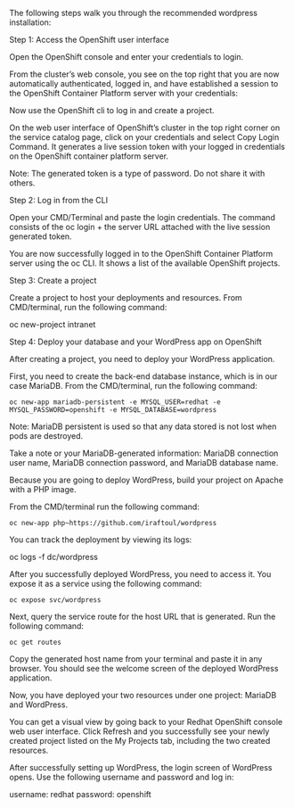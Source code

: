 The following steps walk you through the recommended wordpress installation:

Step 1: Access the OpenShift user interface

Open the OpenShift console and enter your credentials to login.

From the cluster’s web console, you see on the top right that you are now automatically authenticated, logged in, and have established a session to the OpenShift Container Platform server with your credentials:

Now use the OpenShift cli to log in and create a project.

On the web user interface of OpenShift’s cluster in the top right corner on the service catalog page, click on your credentials and select Copy Login Command. It generates a live session token with your logged in credentials on the OpenShift container platform server.

Note: The generated token is a type of password. Do not share it with others.

Step 2: Log in from the CLI

Open your CMD/Terminal and paste the login credentials. The command consists of the oc login + the server URL attached with the live session generated token.

You are now successfully logged in to the OpenShift Container Platform server using the oc CLI. It shows a list of the available OpenShift projects.

Step 3: Create a project

Create a project to host your deployments and resources.
From CMD/terminal, run the following command:

oc new-project intranet

Step 4: Deploy your database and your WordPress app on OpenShift

After creating a project, you need to deploy your WordPress application.

First, you need to create the back-end database instance, which is in our case MariaDB. From the CMD/terminal, run the following command:

```
oc new-app mariadb-persistent -e MYSQL_USER=redhat -e MYSQL_PASSWORD=openshift -e MYSQL_DATABASE=wordpress
```

Note: MariaDB persistent is used so that any data stored is not lost when pods are destroyed.

Take a note or your MariaDB-generated information: MariaDB connection user name, MariaDB connection password, and MariaDB database name.

Because you are going to deploy WordPress, build your project on Apache with a PHP image.

From the CMD/terminal run the following command:

```
oc new-app php~https://github.com/iraftoul/wordpress
```

You can track the deployment by viewing its logs:

oc logs -f dc/wordpress

After you successfully deployed WordPress, you need to access it. You expose it as a service using the following command:

```
oc expose svc/wordpress
```

Next, query the service route for the host URL that is generated. Run the following command:

```
oc get routes
```

Copy the generated host name from your terminal and paste it in any browser. You should see the welcome screen of the deployed WordPress application.

Now, you have deployed your two resources under one project: MariaDB and WordPress.

You can get a visual view by going back to your Redhat OpenShift console web user interface. Click Refresh and you successfully see your newly created project listed on the My Projects tab, including the two created resources.

After successfully setting up WordPress, the login screen of WordPress opens. Use the following username and password and log in:

username: redhat
password: openshift
